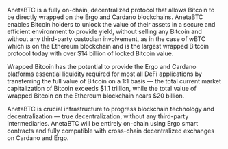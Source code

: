 AnetaBTC is a fully on-chain, decentralized protocol that allows Bitcoin to be directly wrapped on the Ergo and Cardano blockchains. AnetaBTC enables Bitcoin holders to unlock the value of their assets in a secure and efficient environment to provide yield, without selling any Bitcoin and without any third-party custodian involvement, as in the case of wBTC which is on the Ethereum blockchain and is the largest wrapped Bitcoin protocol today with over $14 billion of locked Bitcoin value.

Wrapped Bitcoin has the potential to provide the Ergo and Cardano platforms essential liquidity required for most all DeFi applications by transferring the full value of Bitcoin on a 1:1 basis — the total current market capitalization of Bitcoin exceeds $1.1 trillion, while the total value of wrapped Bitcoin on the Ethereum blockchain nears $20 billion.

AnetaBTC is crucial infrastructure to progress blockchain technology and decentralization — true decentralization, without any third-party intermediaries. AnetaBTC will be entirely on-chain using Ergo smart contracts and fully compatible with cross-chain decentralized exchanges on Cardano and Ergo.
